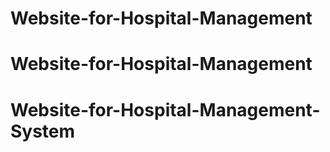# Website-for-Hospital-Management
# Website-for-Hospital-Management
# Website-for-Hospital-Management-System
